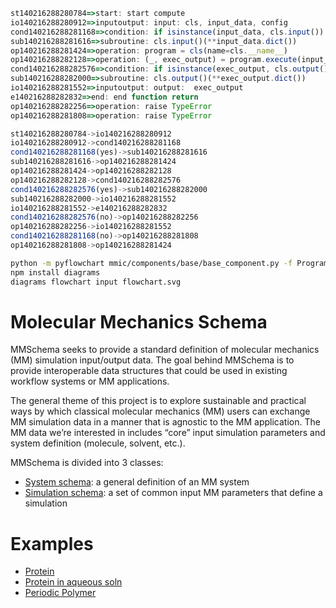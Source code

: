 ```js
st140216288280784=>start: start compute
io140216288280912=>inputoutput: input: cls, input_data, config
cond140216288281168=>condition: if isinstance(input_data, cls.input())
sub140216288281616=>subroutine: cls.input()(**input_data.dict())
op140216288281424=>operation: program = cls(name=cls.__name__)
op140216288282128=>operation: (_, exec_output) = program.execute(input_data)
cond140216288282576=>condition: if isinstance(exec_output, cls.output())
sub140216288282000=>subroutine: cls.output()(**exec_output.dict())
io140216288281552=>inputoutput: output:  exec_output
e140216288282832=>end: end function return
op140216288282256=>operation: raise TypeError
op140216288281808=>operation: raise TypeError

st140216288280784->io140216288280912
io140216288280912->cond140216288281168
cond140216288281168(yes)->sub140216288281616
sub140216288281616->op140216288281424
op140216288281424->op140216288282128
op140216288282128->cond140216288282576
cond140216288282576(yes)->sub140216288282000
sub140216288282000->io140216288281552
io140216288281552->e140216288282832
cond140216288282576(no)->op140216288282256
op140216288282256->io140216288281552
cond140216288281168(no)->op140216288281808
op140216288281808->op140216288281424
```

```bash
python -m pyflowchart mmic/components/base/base_component.py -f ProgramHarness.compute
npm install diagrams
diagrams flowchart input flowchart.svg
```

Molecular Mechanics Schema
=================================
MMSchema seeks to provide a standard definition of molecular mechanics (MM) simulation input/output data. The goal behind  MMSchema is to provide interoperable data structures that could be used in existing workflow systems or MM applications.

The general theme of this project is to explore sustainable and practical ways by which classical molecular mechanics (MM) users can exchange MM simulation data in a manner that is agnostic to the MM application. The MM data we’re interested in includes “core” input simulation parameters and system definition (molecule, solvent, etc.).

MMSchema is divided into 3 classes:
* [System schema](SystemSchema.md): a general definition of an MM system
* [Simulation schema](SimSchema.md): a set of common input MM parameters that define a simulation

Examples
========
* [Protein](data/alanine/protein.md)
* [Protein in aqueous soln](data/alanine/protein_aq.md)
* [Periodic Polymer](data/polyeth/polymer.md)
